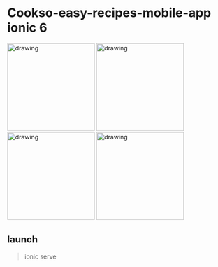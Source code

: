 # Cookso-easy-recipes-mobile-app ionic 6
<img src="https://play-lh.googleusercontent.com/RJ81vXpew9hG7CnDpoPBB_DInvwNlCbNUMCTqiNckEBOvEaz3XzYghuK8ww0mO4-oD8=w2560-h1440-rw" alt="drawing" width="200"/>
<img src="https://play-lh.googleusercontent.com/7kEx1h2CgnIiBfqYK4AYv1vB4GSjS6gNCPV_nU9SF9D4O-VEeNKnoPhDcl9d3H6doA=w2560-h1440-rw" alt="drawing" width="200"/>
<img src="https://play-lh.googleusercontent.com/l77REEPTHm0UyM2ZBmJC7zjha-rDs8XO5GZEV-_H_o6LCstcXexB2mxoLsa1lubuyw=w2560-h1440-rw" alt="drawing" width="200"/>
<img src="https://play-lh.googleusercontent.com/80yWQ07EHSQYtD7gqVupkS3CpvE7vCKh08djWJcbCj0G8V62rBjsh3jLUzxdfMF0JQ=w2560-h1440-rw" alt="drawing" width="200"/>

## launch
>ionic serve
